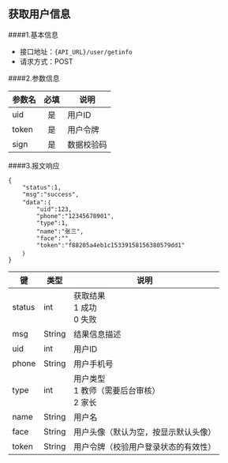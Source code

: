 ## 获取用户信息

####1.基本信息
- 接口地址：`{API_URL}/user/getinfo`  
- 请求方式：POST


####2.参数信息  

| 参数名    | 必填      | 说明      |
| -------   |:-------:  |--------   |
| uid       | 是        | 用户ID    |
| token     | 是        | 用户令牌  |
| sign      | 是        | 数据校验码|


####3.报文响应

```
{
	"status":1,
	"msg":"success",
	"data":｛
		"uid":123,
		"phone":"12345678901",
		"type":1,
		"name":"张三",
		"face":"",
		"token":"f88205a4eb1c15339158156380579dd1"
	｝
}
```

|键    |类型  |说明  |
|------|------|------|
|status|int   |获取结果<br>1 成功<br>0 失败|
|msg   |String|结果信息描述|
|uid   |int   |用户ID|
|phone |String|用户手机号|
|type  |int   |用户类型<br>1 教师（需要后台审核）<br>2 家长|
|name  |String|用户名|
|face  |String|用户头像（默认为空，按显示默认头像）|
|token |String|用户令牌（校验用户登录状态的有效性）|

